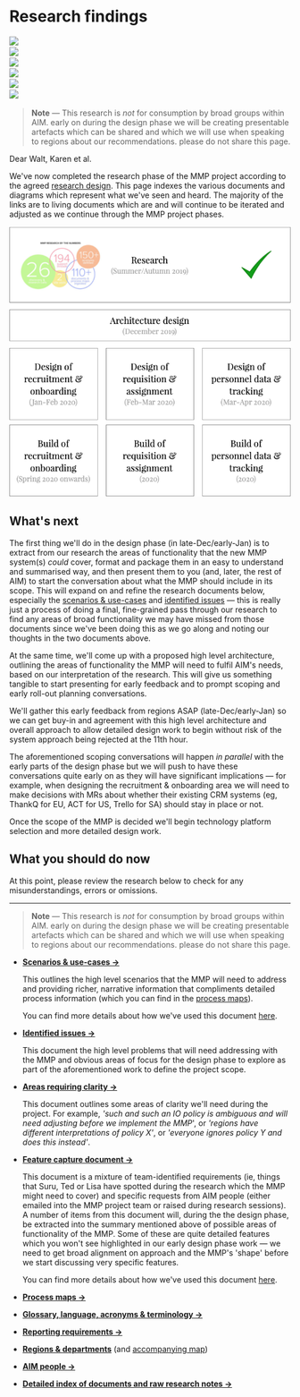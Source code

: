 # Research findings

<div>
    <img class="l-push-bottom--small" src="/images/research-findings/room.jpg">
</div>
<div class="l-grid  l-grid--gutters-small / l-push-bottom--small">
    <div class="l-grid-cell">
        <img src="/images/research-findings/harrison.jpg">
    </div>
    <div class="l-grid-cell">
        <img src="/images/research-findings/ted.jpg">
    </div>
    <div class="l-grid-cell">
        <img src="/images/research-findings/monte.jpg">
    </div>
</div>
<div class="l-grid  l-grid--gutters-small / l-push-bottom">
    <div class="l-grid-cell">
        <img src="/images/research-findings/ingestion.jpg">
    </div>
    <div class="l-grid-cell">
        <img src="/images/research-findings/tom.jpg">
    </div>
</div>

> **Note** — This research is _not_ for consumption by broad groups within AIM. early on during the design phase we will be creating presentable artefacts which can be shared and which we will use when speaking to regions about our recommendations. please do not share this page.

Dear Walt, Karen et al.

We've now completed the research phase of the MMP project according to the agreed [research design](https://docs.google.com/document/d/1NZ3Qt0jCcgJwYiOkhZZ7TL5R1t3wTXmdRlqLZJX_Pzk/edit?usp=sharing). This page indexes the various documents and diagrams which represent what we've seen and heard. The majority of the links are to living documents which are and will continue to be iterated and adjusted as we continue through the MMP project phases.

![The process thus far](images/research-findings/process.png)

## What's next

The first thing we'll do in the design phase (in late-Dec/early-Jan) is to extract from our research the areas of functionality that the new MMP system(s) _could_ cover, format and package them in an easy to understand and summarised way, and then present them to you (and, later, the rest of AIM) to start the conversation about what the MMP should include in its scope. This will expand on and refine the research documents below, especially the [scenarios & use-cases](https://docs.google.com/document/d/1X1d97bUGy89gwhAcCkFMk2mLdx6zH8BdKfh3_0GwVu0/edit?usp=sharing) and [identified issues](https://docs.google.com/document/d/1-GMCG42ZAG0OrBRfSEZMZZZPhlq2PakwNnnRaNS-D3M/edit?usp=sharing) — this is really just a process of doing a final, fine-grained pass through our research to find any areas of broad functionality we may have missed from those documents since we've been doing this as we go along and noting our thoughts in the two documents above.

At the same time, we'll come up with a proposed high level architecture, outlining the areas of functionality the MMP will need to fulfil AIM's needs, based on our interpretation of the research. This will give us something tangible to start presenting for early feedback and to prompt scoping and early roll-out planning conversations.

We'll gather this early feedback from regions ASAP (late-Dec/early-Jan) so we can get buy-in and agreement with this high level architecture and overall approach to allow detailed design work to begin without risk of the system approach being rejected at the 11th hour.

The aforementioned scoping conversations will happen _in parallel_ with the early parts of the design phase but we will push to have these conversations quite early on as they will have significant implications — for example, when designing the recruitment & onboarding area we will need to make decisions with MRs about whether their existing CRM systems (eg, ThankQ for EU, ACT  for US, Trello for SA) should stay in place or not.

Once the scope of the MMP is decided we'll begin technology platform selection and more detailed design work.

## What you should do now

At this point, please review the research below to check for any misunderstandings, errors or omissions.

- - -

> **Note** — This research is _not_ for consumption by broad groups within AIM. early on during the design phase we will be creating presentable artefacts which can be shared and which we will use when speaking to regions about our recommendations. please do not share this page.

- [**Scenarios & use-cases →**](https://docs.google.com/document/d/1X1d97bUGy89gwhAcCkFMk2mLdx6zH8BdKfh3_0GwVu0/edit?usp=sharing)

    This outlines the high level scenarios that the MMP will need to address and providing richer, narrative information that compliments detailed process information (which you can find in the [process maps](https://drive.google.com/file/d/1RN3G5ILvl0AlOo9-S4F1-_G4g_RqE6dp/view?usp=sharing)).

    You can find more details about how we've used this document [here](research-ingestion.md#scenarios-use-cases).

- [**Identified issues →**](https://docs.google.com/document/d/1-GMCG42ZAG0OrBRfSEZMZZZPhlq2PakwNnnRaNS-D3M/edit?usp=sharing)

    This document the high level problems that will need addressing with the MMP and obvious areas of focus for the design phase to explore as part of the aforementioned work to define the project scope.

- [**Areas requiring clarity →**](https://docs.google.com/document/d/1C_LD9rHH9f7ZKXAA59ywybvlhYNc0puY1bkwH0rZgFI/edit#)

    This document outlines some areas of clarity we'll need during the project. For example, _'such and such an IO policy is ambiguous and will need adjusting before we implement the MMP_', or _'regions have different interpretations of policy X'_, or _'everyone ignores policy Y and does this instead'_.

- [**Feature capture document →**](https://docs.google.com/document/d/1rbnvLaqszc3ksgsomIMEtMtTEFTTtOF2erGqeAlcYxc/edit?usp=sharing)

    This document is a mixture of team-identified requirements (ie, things that Suru, Ted or Lisa have spotted during the research which the MMP might need to cover) and specific requests from AIM people (either emailed into the MMP project team or raised during research sessions). A number of items from this document will, during the the design phase, be extracted into the summary mentioned above of possible areas of functionality of the MMP. Some of these are quite detailed features which you won't see highlighted in our early design phase work — we need to get broad alignment on approach and the MMP's 'shape' before we start discussing very specific features.

    You can find more details about how we've used this document [here](research-ingestion.md#featuresrequests).

- [**Process maps →**](https://drive.google.com/file/d/1RN3G5ILvl0AlOo9-S4F1-_G4g_RqE6dp/view?usp=sharing)

- [**Glossary, language, acronyms & terminology →**](https://docs.google.com/document/d/1wuEm8gkef-zeJGocQkpzqhdyBGx1bILJAdyKkCaU8AU/edit?usp=sharing)

- [**Reporting requirements →**](https://docs.google.com/spreadsheets/d/1EYZW77dfAvrHQhu8jfpJhBODydfTVN7cOkpRf_EGd6g/edit?usp=sharing)

- [**Regions & departments**](https://docs.google.com/document/d/1KM00UshaJcpiRaavfxQ5_LqSpanfIWJbOVEbCmQf0qs/edit?usp=sharing) (and [accompanying map](https://drive.google.com/file/d/1RMu31uggu1g_yf7xvjMPnUxivsaxvbe0/view?usp=sharing))

- [**AIM people →**](https://docs.google.com/spreadsheets/d/1KB1yPFKKnyGADe6ISD-qUKqbhS0tQtiJrvH3Umdf4E8/edit?usp=sharing)

- [**Detailed index of documents and raw research notes →**](https://docs.google.com/spreadsheets/d/1no_a6I-j8D7p-iOv2Ozc0ALKWmjrXL4-WbNb723KBPQ/edit?usp=sharing)
